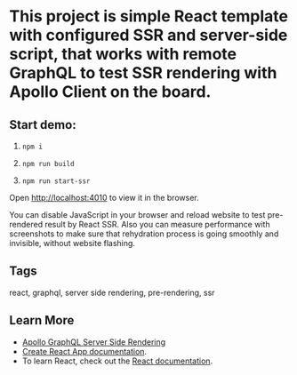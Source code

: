 # This project is simple React template with configured SSR and server-side script, that works with remote GraphQL to test SSR rendering with Apollo Client on the board.

## Start demo:

1. `npm i`

2. `npm run build`

3. `npm run start-ssr`

Open [http://localhost:4010](http://localhost:4010) to view it in the browser.

You can disable JavaScript in your browser and reload website to test pre-rendered result by React SSR.
Also you can measure performance with screenshots to make sure that rehydration process is going smoothly and invisible, without website flashing.

## Tags
react, graphql, server side rendering, pre-rendering, ssr

## Learn More
* [Apollo GraphQL Server Side Rendering](https://www.apollographql.com/docs/react/performance/server-side-rendering/)
* [Create React App documentation](https://facebook.github.io/create-react-app/docs/getting-started).
* To learn React, check out the [React documentation](https://reactjs.org/).
